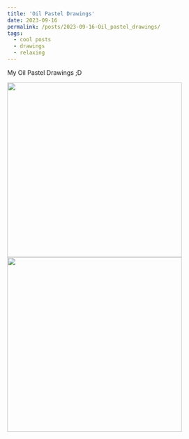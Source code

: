 ```yaml
---
title: 'Oil Pastel Drawings'
date: 2023-09-16
permalink: /posts/2023-09-16-Oil_pastel_drawings/
tags:
  - cool posts
  - drawings
  - relaxing
---
```


My Oil Pastel Drawings ;D


   <img src="../images/IMG_2416.png" width="400" height="400" />


   <img src="../images/IMG_2417" width="400" height="400"/>


